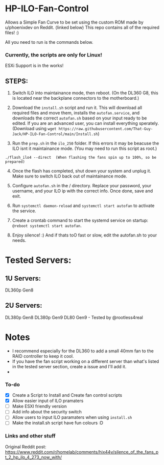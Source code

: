 # HP-ILO-Fan-Control
Allows a Simple Fan Curve to be set using the custom ROM made by u/phoenixdev on Reddit. (linked below)
This repo contains all of the required files! :)

All you need to run is the commands below.

### Currently, the scripts are only for Linux!
ESXi Support is in the works!

## STEPS:

1. Switch ILO into maintainance mode, then reboot. (On the DL360 G8, this is located near the backplane connectors to the motherboard.)

2. Download the `install.sh` script and run it. This will download all required files and move them, installs the `autofan.service`, and downloads the correct `autofan.sh` based on your input ready to be edited. If you are an advanced user, you can install everything sperately.
(Download using `wget https://raw.githubusercontent.com/That-Guy-Jack/HP-ILO-Fan-Control/main/Install.sh`)

3. Run the `prep.sh` in the `ilo_250` folder. If this errors it may be beacuse the ILO isnt it maintainance mode. (You may need to run this script as root.)
>

    ./flash_ilo4 --direct  (When flashing the fans spin up to 100%, so be prepared)
   

4. Once the flash has completed, shut down your system and unplug it. Make sure to switch ILO back out of maintainance mode.  

5. Configure `autofan.sh` in the / directory. Replace your password, your username, and your ILO ip with the correct info. Once done, save and exit.

6. Run `systemctl daemon-reload` and `systemctl start autofan` to activate the service.

7. Create a crontab command to start the systemd service on startup: `@reboot systemctl start autofan`.

8. Enjoy silence! :) And if thats toO fast or slow, edit the autofan.sh to your needs.


# Tested Servers:
## 1U Servers:
DL360p Gen8
## 2U Servers:
DL380p Gen8
DL380p Gen9
DL80 Gen9 - Tested by @rootless4real

# Notes
- I recommend especially for the DL360 to add a small 40mm fan to the RAID controller to keep it cool.
- If you have the fan script working on a different server than what's listed in the tested server section, create a issue and I'll add it.
- 
### To-do
- [x] Create a Script to Install and Create fan control scripts
- [x] Allow easier input of ILO pramaters
- [ ] Make ESXI friendly version
- [ ] Add info about the security switch
- [ ] Allow users to input ILO paramaters when using `install.sh` 
- [ ] Make the install.sh script have fun colours :D
 
 ### Links and other stuff
Original Reddit post: https://www.reddit.com/r/homelab/comments/hix44v/silence_of_the_fans_pt_2_hp_ilo_4_273_now_with/ 
